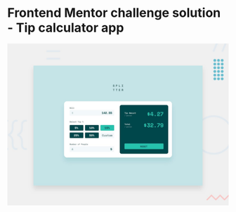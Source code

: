 # Frontend Mentor challenge solution - Tip calculator app

![Design preview for the Tip calculator app coding challenge](./design/desktop-preview.jpg)
